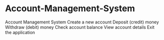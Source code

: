 # Account-Management-System


Account Management System 
Create a new account Deposit (credit)
money Withdraw (debit)
money
Check account balance 
View account details 
Exit the application

